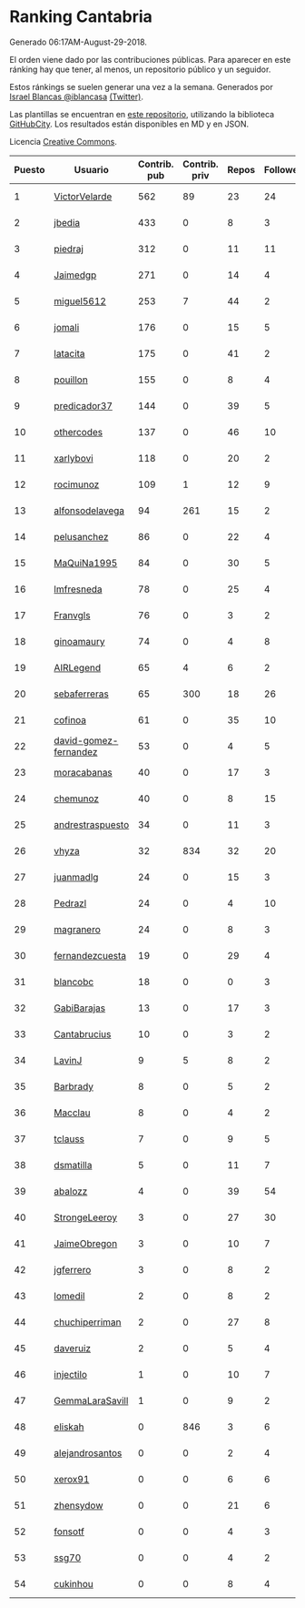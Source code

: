 # Ranking Cantabria

Generado 06:17AM-August-29-2018.

El orden viene dado por las contribuciones públicas. Para aparecer en este ránking hay que tener, al menos, un repositorio público y un seguidor.

Estos ránkings se suelen generar una vez a la semana. Generados por [Israel Blancas @iblancasa](https://github.com/iblancasa/) [(Twitter)](https://twitter.com/iblancasa).

Las plantillas se encuentran en [este repositorio](https://github.com/iblancasa/GH-Spanish-Ranking), utilizando la biblioteca [GitHubCity](https://github.com/iblancasa/GitHubCity). Los resultados están disponibles en MD y en JSON.

Licencia [Creative Commons](https://creativecommons.org/licenses/by/4.0/).

| Puesto   |  Usuario  | Contrib. pub | Contrib. priv |Repos| Followers | Desde |  Avatar  |
|----------|-----------|--------------|---------------|-----|-----------|-------|----------|
|1|[VictorVelarde](https://github.com/VictorVelarde)|562|89|23|24|2010-10-28|![VictorVelarde]()|
|2|[jbedia](https://github.com/jbedia)|433|0|8|3|2013-10-28|![jbedia]()|
|3|[piedraj](https://github.com/piedraj)|312|0|11|11|2012-12-05|![piedraj]()|
|4|[Jaimedgp](https://github.com/Jaimedgp)|271|0|14|4|2015-10-02|![Jaimedgp]()|
|5|[miguel5612](https://github.com/miguel5612)|253|7|44|2|2016-03-29|![miguel5612]()|
|6|[jomali](https://github.com/jomali)|176|0|15|5|2012-02-01|![jomali]()|
|7|[latacita](https://github.com/latacita)|175|0|41|2|2013-05-03|![latacita]()|
|8|[pouillon](https://github.com/pouillon)|155|0|8|4|2013-09-16|![pouillon]()|
|9|[predicador37](https://github.com/predicador37)|144|0|39|5|2012-09-07|![predicador37]()|
|10|[othercodes](https://github.com/othercodes)|137|0|46|10|2013-06-25|![othercodes]()|
|11|[xarlybovi](https://github.com/xarlybovi)|118|0|20|2|2015-10-28|![xarlybovi]()|
|12|[rocimunoz](https://github.com/rocimunoz)|109|1|12|9|2013-03-02|![rocimunoz]()|
|13|[alfonsodelavega](https://github.com/alfonsodelavega)|94|261|15|2|2014-02-06|![alfonsodelavega]()|
|14|[pelusanchez](https://github.com/pelusanchez)|86|0|22|4|2016-04-22|![pelusanchez]()|
|15|[MaQuiNa1995](https://github.com/MaQuiNa1995)|84|0|30|5|2015-12-14|![MaQuiNa1995]()|
|16|[lmfresneda](https://github.com/lmfresneda)|78|0|25|4|2015-06-20|![lmfresneda]()|
|17|[Franvgls](https://github.com/Franvgls)|76|0|3|2|2013-07-31|![Franvgls]()|
|18|[ginoamaury](https://github.com/ginoamaury)|74|0|4|8|2016-09-06|![ginoamaury]()|
|19|[AIRLegend](https://github.com/AIRLegend)|65|4|6|2|2014-11-10|![AIRLegend]()|
|20|[sebaferreras](https://github.com/sebaferreras)|65|300|18|26|2016-02-12|![sebaferreras]()|
|21|[cofinoa](https://github.com/cofinoa)|61|0|35|10|2013-07-26|![cofinoa]()|
|22|[david-gomez-fernandez](https://github.com/david-gomez-fernandez)|53|0|4|5|2012-03-23|![david-gomez-fernandez]()|
|23|[moracabanas](https://github.com/moracabanas)|40|0|17|3|2013-05-09|![moracabanas]()|
|24|[chemunoz](https://github.com/chemunoz)|40|0|8|15|2016-01-13|![chemunoz]()|
|25|[andrestraspuesto](https://github.com/andrestraspuesto)|34|0|11|3|2014-01-16|![andrestraspuesto]()|
|26|[vhyza](https://github.com/vhyza)|32|834|32|20|2010-05-04|![vhyza]()|
|27|[juanmadlg](https://github.com/juanmadlg)|24|0|15|3|2011-11-04|![juanmadlg]()|
|28|[Pedrazl](https://github.com/Pedrazl)|24|0|4|10|2014-12-04|![Pedrazl]()|
|29|[magranero](https://github.com/magranero)|24|0|8|3|2016-03-30|![magranero]()|
|30|[fernandezcuesta](https://github.com/fernandezcuesta)|19|0|29|4|2014-04-16|![fernandezcuesta]()|
|31|[blancobc](https://github.com/blancobc)|18|0|0|3|2013-12-24|![blancobc]()|
|32|[GabiBarajas](https://github.com/GabiBarajas)|13|0|17|3|2017-01-18|![GabiBarajas]()|
|33|[Cantabrucius](https://github.com/Cantabrucius)|10|0|3|2|2016-02-24|![Cantabrucius]()|
|34|[LavinJ](https://github.com/LavinJ)|9|5|8|2|2014-03-22|![LavinJ]()|
|35|[Barbrady](https://github.com/Barbrady)|8|0|5|2|2014-01-18|![Barbrady]()|
|36|[Macclau](https://github.com/Macclau)|8|0|4|2|2018-05-02|![Macclau]()|
|37|[tclauss](https://github.com/tclauss)|7|0|9|5|2013-02-11|![tclauss]()|
|38|[dsmatilla](https://github.com/dsmatilla)|5|0|11|7|2011-02-14|![dsmatilla]()|
|39|[abalozz](https://github.com/abalozz)|4|0|39|54|2012-01-08|![abalozz]()|
|40|[StrongeLeeroy](https://github.com/StrongeLeeroy)|3|0|27|30|2011-06-03|![StrongeLeeroy]()|
|41|[JaimeObregon](https://github.com/JaimeObregon)|3|0|10|7|2010-09-27|![JaimeObregon]()|
|42|[jgferrero](https://github.com/jgferrero)|3|0|8|2|2015-03-12|![jgferrero]()|
|43|[lomedil](https://github.com/lomedil)|2|0|8|2|2012-08-06|![lomedil]()|
|44|[chuchiperriman](https://github.com/chuchiperriman)|2|0|27|8|2008-11-25|![chuchiperriman]()|
|45|[daveruiz](https://github.com/daveruiz)|2|0|5|4|2012-08-16|![daveruiz]()|
|46|[injectilo](https://github.com/injectilo)|1|0|10|7|2014-09-01|![injectilo]()|
|47|[GemmaLaraSavill](https://github.com/GemmaLaraSavill)|1|0|9|2|2015-05-08|![GemmaLaraSavill]()|
|48|[eliskah](https://github.com/eliskah)|0|846|3|6|2012-07-12|![eliskah]()|
|49|[alejandrosantos](https://github.com/alejandrosantos)|0|0|2|4|2011-07-13|![alejandrosantos]()|
|50|[xerox91](https://github.com/xerox91)|0|0|6|6|2011-04-19|![xerox91]()|
|51|[zhensydow](https://github.com/zhensydow)|0|0|21|6|2011-05-09|![zhensydow]()|
|52|[fonsotf](https://github.com/fonsotf)|0|0|4|3|2015-11-03|![fonsotf]()|
|53|[ssg70](https://github.com/ssg70)|0|0|4|2|2015-11-04|![ssg70]()|
|54|[cukinhou](https://github.com/cukinhou)|0|0|8|4|2015-12-14|![cukinhou]()|
